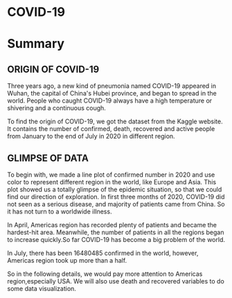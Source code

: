 COVID-19
===========

# Summary

## ORIGIN OF COVID-19

Three years ago, a new kind of pneumonia named COVID-19 appeared in Wuhan, the capital of China's Hubei province, and began to spread in the world. People who caught COVID-19 always have a high temperature or shivering and a continuous cough.

To find the origin of COVID-19, we got the dataset from the Kaggle website. It contains the number of confirmed, death, recovered and active people from January to the end of July in 2020 in different region.

## GLIMPSE OF DATA

To begin with, we made a line plot of confirmed number in 2020 and use color to represent different region in the world, like Europe and Asia. This plot showed us a totally glimpse of the epidemic situation, so that we could find our direction of exploration. In first three months of 2020, COVID-19 did not seen as a serious disease, and majority of patients came from China. So it has not turn to a worldwide illness.

In April, Americas region has recorded plenty of patients and became the hardest-hit area. Meanwhile, the number of patients in all the regions began to increase quickly.So far COVID-19 has become a big problem of the world.

In July, there has been 16480485 confirmed in the world, however, Americas region took up more than a half. 

So in the following details, we would pay more attention to Americas region,especially USA. We will also use death and recovered variables to do some data visualization.
